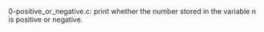 0-positive_or_negative.c: print whether the number stored in the variable n is positive or negative.
